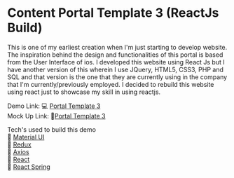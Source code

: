 <h1>Content Portal Template 3 (ReactJs Build)</h1>
<p>This is one of my earliest creation when I'm just starting to develop website. The inspiration behind the design and functionalities of this portal is based from the User Interface of ios. I developed this website using React Js but I have another version of this wherein I use JQuery, HTML5, CSS3, PHP and SQL and that version is the one that they are currently using in the company that I'm currently/previously employed. I decided to rebuild this website using react just to showcase my skill in using reactjs.</p>

Demo Link: 💻 <a href="https://portal-template-3.netlify.app/">Portal Template 3</a><br>
Mock Up Link: 🎨<a href="https://www.figma.com/file/VaFjuGgvOdfMWBgAowB7SS/cardPopUpUI">Portal Template 3</a>

Tech's used to build this demo<br>
🔗 <a href="https://material-ui.com/">Material UI</a><br>
🔗 <a href="https://redux.js.org/">Redux</a><br>
🔗 <a href="https://github.com/axios/axios">Axios</a><br>
🔗 <a href="https://reactjs.org/">React</a><br>
🔗 <a href="https://react-spring.io/">React Spring</a><br>
